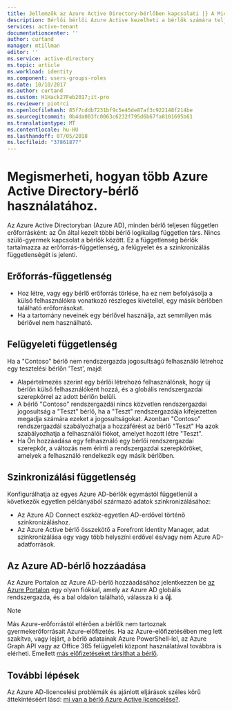 ```yaml
---
title: Jellemzők az Azure Active Directory-bérlőben kapcsolati |} A Microsoft Docs
description: Bérlői bérlői Azure Active kezelheti a bérlők számára teljesen független erőforrásként ismertetése
services: active-tenant
documentationcenter: ''
author: curtand
manager: mtillman
editor: ''
ms.service: active-directory
ms.topic: article
ms.workload: identity
ms.component: users-groups-roles
ms.date: 10/10/2017
ms.author: curtand
ms.custom: H1Hack27Feb2017;it-pro
ms.reviewer: piotrci
ms.openlocfilehash: 85f7cddb7231bf9c5e45de87af3c922148f214be
ms.sourcegitcommit: 0b4da003fc0063c6232f795d6b67fa8101695b61
ms.translationtype: MT
ms.contentlocale: hu-HU
ms.lasthandoff: 07/05/2018
ms.locfileid: "37861877"
---
```

# <a name="understand-how-multiple-azure-active-directory-tenants-interact"></a>Megismerheti, hogyan több Azure Active Directory-bérlő használatához.

Az Azure Active Directoryban (Azure AD), minden bérlő teljesen független erőforrásként: az Ön által kezelt többi bérlő logikailag független társ. Nincs szülő-gyermek kapcsolat a bérlők között. Ez a függetlenség bérlők tartalmazza az erőforrás-függetlenség, a felügyelet és a szinkronizálás függetlenségét is jelenti.

## <a name="resource-independence"></a>Erőforrás-függetlenség
* Hoz létre, vagy egy bérlő erőforrás törlése, ha ez nem befolyásolja a külső felhasználókra vonatkozó részleges kivétellel, egy másik bérlőben található erőforrásokat. 
* Ha a tartomány neveinek egy bérlővel használja, azt semmilyen más bérlővel nem használható.

## <a name="administrative-independence"></a>Felügyeleti függetlenség
Ha a "Contoso" bérlő nem rendszergazda jogosultságú felhasználó létrehoz egy tesztelési bérlőn 'Test', majd:

* Alapértelmezés szerint egy bérlői létrehozó felhasználónak, hogy új bérlőn külső felhasználóként hozzá, és a globális rendszergazdai szerepkörrel az adott bérlőn belüli.
* A bérlő "Contoso" rendszergazdái nincs közvetlen rendszergazdai jogosultság a "Teszt" bérlő, ha a "Teszt" rendszergazdája kifejezetten megadja számára ezeket a jogosultságokat. Azonban "Contoso" rendszergazdái szabályozhatja a hozzáférést az bérlő "Teszt" Ha azok szabályozhatja a felhasználói fiókot, amelyet hozott létre "Teszt".
* Ha Ön hozzáadása egy felhasználó egy bérlői rendszergazdai szerepkör, a változás nem érinti a rendszergazdai szerepköröket, amelyek a felhasználó rendelkezik egy másik bérlőben.

## <a name="synchronization-independence"></a>Szinkronizálási függetlenség
Konfigurálhatja az egyes Azure AD-bérlők egymástól függetlenül a következők egyetlen példányából származó adatok szinkronizálásához:

* Az Azure AD Connect eszköz-egyetlen AD-erdővel történő szinkronizáláshoz.
* Az Azure Active bérlő összekötő a Forefront Identity Manager, adat szinkronizálása egy vagy több helyszíni erdővel és/vagy nem Azure AD-adatforrások.

## <a name="add-an-azure-ad-tenant"></a>Az Azure AD-bérlő hozzáadása
Az Azure Portalon az Azure AD-bérlő hozzáadásához jelentkezzen be [az Azure Portalon](https://portal.azure.com) egy olyan fiókkal, amely az Azure AD globális rendszergazda, és a bal oldalon található, válassza ki a **új**.

> [!NOTE]
> Más Azure-erőforrástól eltérően a bérlők nem tartoznak gyermekerőforrásait Azure-előfizetés. Ha az Azure-előfizetésében meg lett szakítva, vagy lejárt, a bérlő adatainak Azure PowerShell-lel, az Azure Graph API vagy az Office 365 felügyeleti központ használatával továbbra is elérheti. Emellett [más előfizetéseket társíthat a bérlő](../fundamentals/active-directory-how-subscriptions-associated-directory.md).
>

## <a name="next-steps"></a>További lépések
Az Azure AD-licencelési problémák és ajánlott eljárások széles körű áttekintéséért lásd: [mi van a bérlő Azure Active licencelése?](../fundamentals/active-directory-licensing-whatis-azure-portal.md).
